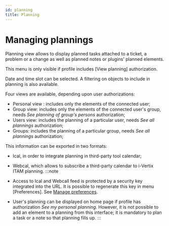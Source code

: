 ```yaml
---
id: planning
title: Planning
---
```


# Managing plannings

Planning view allows to display planned tasks attached to a ticket, a
problem or a change as well as planned notes or plugins' planned
elements.

This menu is only visible if profile includes [View
planning] authorization.

Date and time slot can be selected. A filtering on objects to include in
planning is also available.

Four views are available, depending upon user authorizations:

- Personal view : includes only the elements of the connected user;
- Group view: includes only the elements of the connected user's group,
  needs *See planning of group's persons* authorization;
- Users view: includes the planning of a particular user, needs *See all
  plannings* authorization;
- Groups: includes the planning of a particular group, needs *See all
  plannings* authorization;

This information can be exported in two formats:

- Ical, in order to integrate planning in third-party tool calendar;
- Webcal, which allows to subscribe a third-party calendar to i-Vertix ITAM
  planning.
:::note

- Access to Ical and Webcall feed is protected by a security key
  integrated into the URL. It is possible to regenerate this key in menu
  [Preferences]. See
  [Manage preferences](../../first-steps/preferences).
- User's planning can be displayed on home page if profile has
  authorization *See my personal planning*. However, it is not possible
  to add an element to a planning from this interface; it is mandatory
  to plan a task or a note so that planning fills up.
:::
